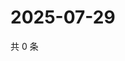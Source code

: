 # 2025-07-29

共 0 条

<!-- BEGIN ZHIHUQUESTIONS -->
<!-- 最后更新时间 Tue Jul 29 2025 23:15:00 GMT+0800 (China Standard Time) -->

<!-- END ZHIHUQUESTIONS -->
